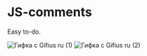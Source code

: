 # JS-comments
Easy to-do.


![Гифка с Gifius ru (1)](https://user-images.githubusercontent.com/106888774/187505693-44cff47a-8354-446a-b5ea-72005c963b79.gif)
![Гифка с Gifius ru (2)](https://user-images.githubusercontent.com/106888774/187505932-351afe09-e3b3-48ac-91cc-012beff18f9a.gif)
